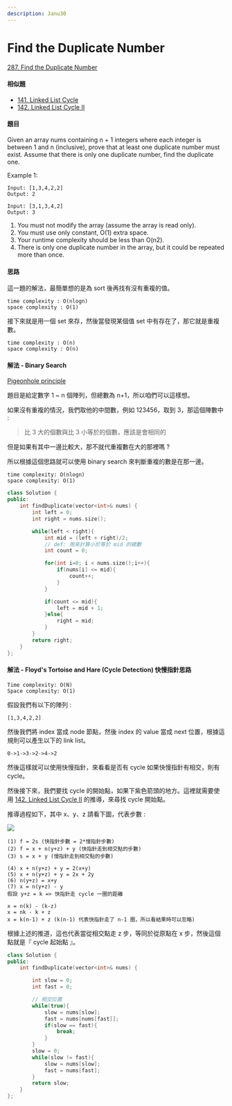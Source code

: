 ```yaml
---
description: Janu30
---
```


# Find the Duplicate Number

[287. Find the Duplicate Number](https://leetcode.com/problems/find-the-duplicate-number/)

#### 相似題

* [141. Linked List Cycle](https://leetcode.com/problems/linked-list-cycle/)
* [142. Linked List Cycle II](https://leetcode.com/problems/linked-list-cycle-ii/)

#### 題目

Given an array nums containing n + 1 integers where each integer is between 1 and n \(inclusive\), prove that at least one duplicate number must exist. Assume that there is only one duplicate number, find the duplicate one.

Example 1:

```text
Input: [1,3,4,2,2]
Output: 2
```

```text
Input: [3,1,3,4,2]
Output: 3
```

1. You must not modify the array \(assume the array is read only\).
2. You must use only constant, O\(1\) extra space.
3. Your runtime complexity should be less than O\(n2\).
4. There is only one duplicate number in the array, but it could be repeated more than once.

#### 思路

這一題的解法，最簡單想的是為 sort 後再找有沒有重複的值。

```text
time complexity : O(nlogn)
space complexity : O(1)
```

接下來就是用一個 set 來存，然後當發現某個值 set 中有存在了，那它就是重複數。

```text
time complexity : O(n)
space complexity : O(n)
```

#### 解法 - Binary Search

[Pigeonhole principle](https://en.wikipedia.org/wiki/Pigeonhole_principle)

題目是給定數字 1 ~ n 個陣列，但總數為 n+1，所以咱們可以這樣想。

如果沒有重複的情況，我們取他的中間數，例如 123456，取到 3，那這個陣數中 :

> 比 3 大的個數與比 3 小等於的個數，應該是會相同的

但是如果有其中一邊比較大，那不就代重複數在大的那裡嗎 ?

所以根據這個思路就可以使用 binary search 來判斷重複的數是在那一邊。

```text
time complexity: O(nlogn)
space complexity: O(1)
```

```cpp
class Solution {
public:
    int findDuplicate(vector<int>& nums) {
        int left = 0;
        int right = nums.size();

        while(left < right){
            int mid = (left + right)/2;
            // def: 用來計算小於等於 mid 的總數
            int count = 0;

            for(int i=0; i < nums.size();i++){
                if(nums[i] <= mid){
                    count++;
                }
            }

            if(count <= mid){
                left = mid + 1;
            }else{
                right = mid;
            }
        }
        return right;
    }
};
```

#### 解法 -  Floyd's Tortoise and Hare \(Cycle Detection\) 快慢指針思路

```text
Time complexity: O(N)
Space complexity: O(1)
```

假設我們有以下的陣列 :

```text
[1,3,4,2,2]
```

然後我們將 index 當成 node 節點，然後 index 的 value 當成 next 位置，根據這規則可以產生以下的 link list。

```text
0->1->3->2->4->2
```

然後這樣就可以使用快慢指針，來看看是否有 cycle 如果快慢指針有相交，則有 cycle。

然後接下來，我們要找 cycle 的開始點，如果下紫色箭頭的地方。這裡就需要使用 [142. Linked List Cycle II](https://leetcode.com/problems/linked-list-cycle-ii/) 的推導，來尋找 cycle 開始點。

推導過程如下，其中 x、y、z 請看下圖，代表步數 :

![](http://yixiang8780.com/outImg/20206026-listcycle.png)

```text
(1) f = 2s (快指針步數 = 2*慢指針步數)
(2) f = x + n(y+z) + y (快指針走到相交點的步數)
(3) s = x + y (慢指針走到相交點的步數)

(4) x + n(y+z) + y = 2(x+y)
(5) x + n(y+z) + y = 2x + 2y
(6) n(y+z) = x+y
(7) x = n(y+z) - y
假設 y+z = k => 快指針走 cycle 一圈的距離

x = n(k) - (k-z)
x = nk - k + z
x = k(n-1) + z (k(n-1) 代表快指針走了 n-1 圈，所以看結果時可以忽略)
```

根據上述的推道，這也代表當從相交點走 z 步，等同於從原點在 x 步，然後這個點就是『 cycle 起始點 』。

```cpp
class Solution {
public:
    int findDuplicate(vector<int>& nums) {

        int slow = 0;
        int fast = 0;

        // 相交位置
        while(true){
            slow = nums[slow]; 
            fast = nums[nums[fast]];
            if(slow == fast){
                break;
            }
        }
        slow = 0;
        while(slow != fast){
            slow = nums[slow];
            fast = nums[fast];
        }
        return slow;
    }
};
```

